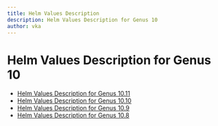 ```yaml
---
title: Helm Values Description
description: Helm Values Description for Genus 10
author: vka
---
```


# Helm Values Description for Genus 10

- [Helm Values Description for Genus 10.11](genus-10.11.md)
- [Helm Values Description for Genus 10.10](genus-10.10.md)
- [Helm Values Description for Genus 10.9](genus-10.9.md)
- [Helm Values Description for Genus 10.8](genus-10.8.md)
